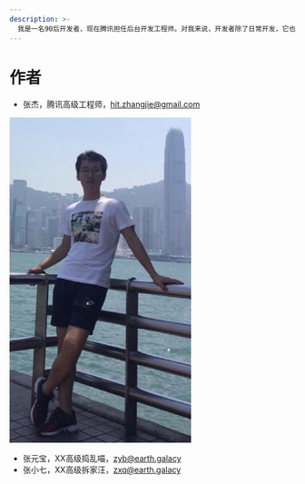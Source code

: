 ```yaml
---
description: >-
  我是一名90后开发者，现在腾讯担任后台开发工程师。对我来说，开发者除了日常开发，它也应该包含了开源协同、交流分享、知识传承的含义。自大学期间学习计算机以来，陆续接触了一些技术社区、自由软件、交流活动，从中学习到很多东西，自己也是个喜欢钻研、交流技术的GG，自己也希望在工作之余分享些对技术的学习、思考。18年初学习go时完成了libmill的源码分析，并整理成笔记的形式，现系统性梳理下分享给大家。
---
```


# 作者

* 张杰，腾讯高级工程师，hit.zhangjie@gmail.com

![&#x4F5C;&#x8005;&#xFF1A;&#x5F20;&#x6770;&#xFF0C;&#x817E;&#x8BAF;&#x9AD8;&#x7EA7;&#x5DE5;&#x7A0B;&#x5E08;](.gitbook/assets/image%20%286%29.png)

* 张元宝，XX高级捣乱喵，zyb@earth.galacy
* 张小七，XX高级拆家汪，zxq@earth.galacy



